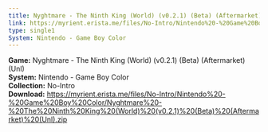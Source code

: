 ```yaml
---
title: Nyghtmare - The Ninth King (World) (v0.2.1) (Beta) (Aftermarket) (Unl)
link: https://myrient.erista.me/files/No-Intro/Nintendo%20-%20Game%20Boy%20Color/Nyghtmare%20-%20The%20Ninth%20King%20(World)%20(v0.2.1)%20(Beta)%20(Aftermarket)%20(Unl).zip
type: single1
System: Nintendo - Game Boy Color
---
```

<b>Game:</b> Nyghtmare - The Ninth King (World) (v0.2.1) (Beta) (Aftermarket) (Unl)<br>
<b>System:</b> Nintendo - Game Boy Color<br>
<b>Collection:</b> No-Intro<br>
<b>Download:</b> https://myrient.erista.me/files/No-Intro/Nintendo%20-%20Game%20Boy%20Color/Nyghtmare%20-%20The%20Ninth%20King%20(World)%20(v0.2.1)%20(Beta)%20(Aftermarket)%20(Unl).zip